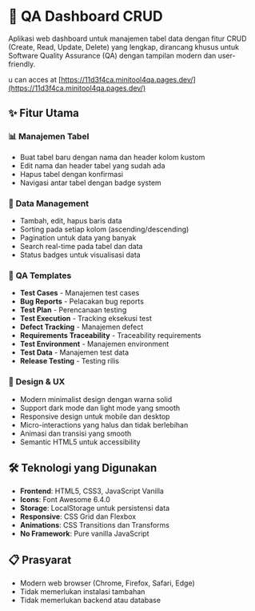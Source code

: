 # 🐛 QA Dashboard CRUD

Aplikasi web dashboard untuk manajemen tabel data dengan fitur CRUD (Create, Read, Update, Delete) yang lengkap, dirancang khusus untuk Software Quality Assurance (QA) dengan tampilan modern dan user-friendly.

u can acces at [https://11d3f4ca.minitool4qa.pages.dev/](https://11d3f4ca.minitool4qa.pages.dev/)

## ✨ Fitur Utama

### 📊 **Manajemen Tabel**
- Buat tabel baru dengan nama dan header kolom kustom
- Edit nama dan header tabel yang sudah ada
- Hapus tabel dengan konfirmasi
- Navigasi antar tabel dengan badge system

### 📝 **Data Management**
- Tambah, edit, hapus baris data
- Sorting pada setiap kolom (ascending/descending)
- Pagination untuk data yang banyak
- Search real-time pada tabel dan data
- Status badges untuk visualisasi data

### 🎯 **QA Templates**
- **Test Cases** - Manajemen test cases
- **Bug Reports** - Pelacakan bug reports
- **Test Plan** - Perencanaan testing
- **Test Execution** - Tracking eksekusi test
- **Defect Tracking** - Manajemen defect
- **Requirements Traceability** - Traceability requirements
- **Test Environment** - Manajemen environment
- **Test Data** - Manajemen test data
- **Release Testing** - Testing rilis



### 🎨 **Design & UX**
- Modern minimalist design dengan warna solid
- Support dark mode dan light mode yang smooth
- Responsive design untuk mobile dan desktop
- Micro-interactions yang halus dan tidak berlebihan
- Animasi dan transisi yang smooth
- Semantic HTML5 untuk accessibility

## 🛠️ Teknologi yang Digunakan

- **Frontend**: HTML5, CSS3, JavaScript Vanilla
- **Icons**: Font Awesome 6.4.0
- **Storage**: LocalStorage untuk persistensi data
- **Responsive**: CSS Grid dan Flexbox
- **Animations**: CSS Transitions dan Transforms
- **No Framework**: Pure vanilla JavaScript

## 📋 Prasyarat

- Modern web browser (Chrome, Firefox, Safari, Edge)
- Tidak memerlukan instalasi tambahan
- Tidak memerlukan backend atau database
